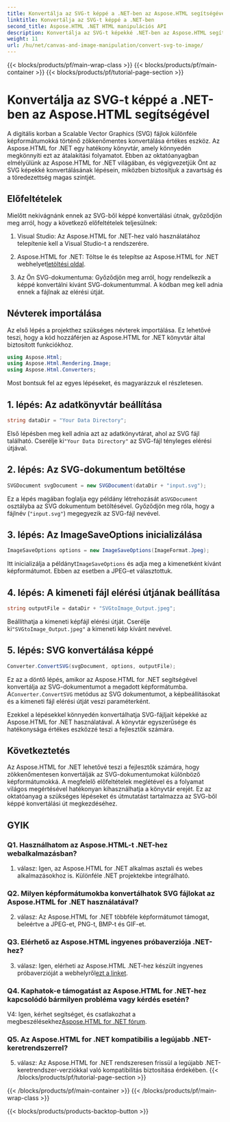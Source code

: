```yaml
---
title: Konvertálja az SVG-t képpé a .NET-ben az Aspose.HTML segítségével
linktitle: Konvertálja az SVG-t képpé a .NET-ben
second_title: Aspose.HTML .NET HTML manipulációs API
description: Konvertálja az SVG-t képekké .NET-ben az Aspose.HTML segítségével. Átfogó oktatóanyag fejlesztőknek. Könnyen átalakíthatja az SVG dokumentumokat JPEG, PNG, BMP és GIF formátumokká.
weight: 11
url: /hu/net/canvas-and-image-manipulation/convert-svg-to-image/
---
```


{{< blocks/products/pf/main-wrap-class >}}
{{< blocks/products/pf/main-container >}}
{{< blocks/products/pf/tutorial-page-section >}}

# Konvertálja az SVG-t képpé a .NET-ben az Aspose.HTML segítségével


A digitális korban a Scalable Vector Graphics (SVG) fájlok különféle képformátumokká történő zökkenőmentes konvertálása értékes eszköz. Az Aspose.HTML for .NET egy hatékony könyvtár, amely könnyedén megkönnyíti ezt az átalakítási folyamatot. Ebben az oktatóanyagban elmélyülünk az Aspose.HTML for .NET világában, és végigvezetjük Önt az SVG képekké konvertálásának lépésein, miközben biztosítjuk a zavartság és a töredezettség magas szintjét.

## Előfeltételek

Mielőtt nekivágnánk ennek az SVG-ből képpé konvertálási útnak, győződjön meg arról, hogy a következő előfeltételek teljesülnek:

1. Visual Studio: Az Aspose.HTML for .NET-hez való használatához telepítenie kell a Visual Studio-t a rendszerére.

2.  Aspose.HTML for .NET: Töltse le és telepítse az Aspose.HTML for .NET webhelyet[letöltési oldal](https://releases.aspose.com/html/net/).

3. Az Ön SVG-dokumentuma: Győződjön meg arról, hogy rendelkezik a képpé konvertálni kívánt SVG-dokumentummal. A kódban meg kell adnia ennek a fájlnak az elérési útját.

## Névterek importálása


Az első lépés a projekthez szükséges névterek importálása. Ez lehetővé teszi, hogy a kód hozzáférjen az Aspose.HTML for .NET könyvtár által biztosított funkciókhoz.

```csharp
using Aspose.Html;
using Aspose.Html.Rendering.Image;
using Aspose.Html.Converters;
```

Most bontsuk fel az egyes lépéseket, és magyarázzuk el részletesen.

## 1. lépés: Az adatkönyvtár beállítása

```csharp
string dataDir = "Your Data Directory";
```

 Első lépésben meg kell adnia azt az adatkönyvtárat, ahol az SVG fájl található. Cserélje ki`"Your Data Directory"` az SVG-fájl tényleges elérési útjával.

## 2. lépés: Az SVG-dokumentum betöltése

```csharp
SVGDocument svgDocument = new SVGDocument(dataDir + "input.svg");
```

 Ez a lépés magában foglalja egy példány létrehozását a`SVGDocument` osztályba az SVG dokumentum betöltésével. Győződjön meg róla, hogy a fájlnév (`"input.svg"`) megegyezik az SVG-fájl nevével.

## 3. lépés: Az ImageSaveOptions inicializálása

```csharp
ImageSaveOptions options = new ImageSaveOptions(ImageFormat.Jpeg);
```

 Itt inicializálja a példányt`ImageSaveOptions` és adja meg a kimenetként kívánt képformátumot. Ebben az esetben a JPEG-et választottuk.

## 4. lépés: A kimeneti fájl elérési útjának beállítása

```csharp
string outputFile = dataDir + "SVGtoImage_Output.jpeg";
```

Beállíthatja a kimeneti képfájl elérési útját. Cserélje ki`"SVGtoImage_Output.jpeg"` a kimeneti kép kívánt nevével.

## 5. lépés: SVG konvertálása képpé

```csharp
Converter.ConvertSVG(svgDocument, options, outputFile);
```

 Ez az a döntő lépés, amikor az Aspose.HTML for .NET segítségével konvertálja az SVG-dokumentumot a megadott képformátumba. A`Converter.ConvertSVG` metódus az SVG dokumentumot, a képbeállításokat és a kimeneti fájl elérési útját veszi paraméterként.

Ezekkel a lépésekkel könnyedén konvertálhatja SVG-fájljait képekké az Aspose.HTML for .NET használatával. A könyvtár egyszerűsége és hatékonysága értékes eszközzé teszi a fejlesztők számára.

## Következtetés

Az Aspose.HTML for .NET lehetővé teszi a fejlesztők számára, hogy zökkenőmentesen konvertálják az SVG-dokumentumokat különböző képformátumokká. A megfelelő előfeltételek meglétével és a folyamat világos megértésével hatékonyan kihasználhatja a könyvtár erejét. Ez az oktatóanyag a szükséges lépéseket és útmutatást tartalmazza az SVG-ből képpé konvertálási út megkezdéséhez.

## GYIK

### Q1. Használhatom az Aspose.HTML-t .NET-hez webalkalmazásban?

1. válasz: Igen, az Aspose.HTML for .NET alkalmas asztali és webes alkalmazásokhoz is. Különféle .NET projektekbe integrálható.

### Q2. Milyen képformátumokba konvertálhatok SVG fájlokat az Aspose.HTML for .NET használatával?

2. válasz: Az Aspose.HTML for .NET többféle képformátumot támogat, beleértve a JPEG-et, PNG-t, BMP-t és GIF-et.

### Q3. Elérhető az Aspose.HTML ingyenes próbaverziója .NET-hez?

 3. válasz: Igen, elérheti az Aspose.HTML .NET-hez készült ingyenes próbaverzióját a webhelyről[ezt a linket](https://releases.aspose.com/).

### Q4. Kaphatok-e támogatást az Aspose.HTML for .NET-hez kapcsolódó bármilyen probléma vagy kérdés esetén?

 V4: Igen, kérhet segítséget, és csatlakozhat a megbeszélésekhez[Aspose.HTML for .NET fórum](https://forum.aspose.com/).

### Q5. Az Aspose.HTML for .NET kompatibilis a legújabb .NET-keretrendszerrel?

5. válasz: Az Aspose.HTML for .NET rendszeresen frissül a legújabb .NET-keretrendszer-verziókkal való kompatibilitás biztosítása érdekében.
{{< /blocks/products/pf/tutorial-page-section >}}

{{< /blocks/products/pf/main-container >}}
{{< /blocks/products/pf/main-wrap-class >}}

{{< blocks/products/products-backtop-button >}}
